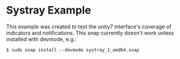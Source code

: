 # Systray Example

This example was created to test the unity7 interface's coverage of indicators
and notifications. This snap currently doesn't work unless installed with
devmode, e.g.:

    $ sudo snap install --devmode systray_1_amd64.snap 
